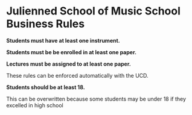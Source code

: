 # Julienned School of Music School Business Rules

**Students must have at least one instrument.**

**Students must be be enrolled in at least one paper.**

**Lectures must be assigned to at least one paper.**

These rules can be enforced automatically with the UCD.

**Students should be at least 18.**

This can be overwritten because some students may be under 18 if they excelled in high school